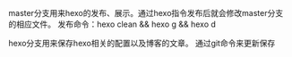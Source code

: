 master分支用来hexo的发布、展示。通过hexo指令发布后就会修改master分支的相应文件。
发布命令：hexo clean && hexo g && hexo d

hexo分支用来保存hexo相关的配置以及博客的文章。
通过git命令来更新保存
